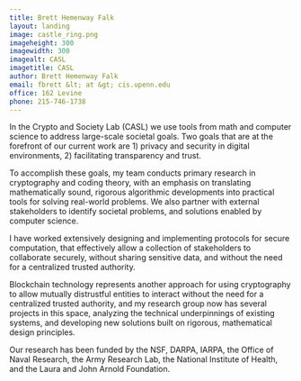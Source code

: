 ```yaml
---
title: Brett Hemenway Falk
layout: landing
image: castle_ring.png
imageheight: 300
imagewidth: 300
imagealt: CASL
imagetitle: CASL
author: Brett Hemenway Falk
email: fbrett &lt; at &gt; cis.upenn.edu
office: 162 Levine
phone: 215-746-1738
---
```


In the Crypto and Society Lab (CASL) we use tools from math and computer science to address large-scale societal goals.  Two goals that are at the forefront of our current work are 1) privacy and security in digital environments, 2) facilitating transparency and trust.

To accomplish these goals, my team conducts primary research in cryptography and coding theory, with an emphasis on translating mathematically sound, rigorous algorithmic developments into practical tools for solving real-world problems.  We also partner with external stakeholders to identify societal problems, and solutions enabled by computer science.

I have worked extensively designing and implementing protocols for secure computation, that effectively allow a collection of stakeholders to collaborate securely, without sharing sensitive data, and without the need for a centralized trusted authority.

Blockchain technology represents another approach for using cryptography to allow mutually distrustful entities to interact without the need for a centralized trusted authority, and my research group now has several projects in this space, analyzing the technical underpinnings of existing systems, and developing new solutions built on rigorous, mathematical design principles.

Our research has been funded by the NSF, DARPA, IARPA, the Office of Naval Research, the Army Research Lab, the National Institute of Health, and the Laura and John Arnold Foundation.

